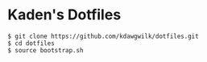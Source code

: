 # Kaden's Dotfiles

```
$ git clone https://github.com/kdawgwilk/dotfiles.git
$ cd dotfiles
$ source bootstrap.sh
```